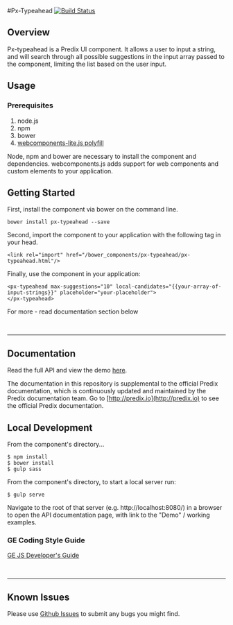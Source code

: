 #Px-Typeahead [![Build Status](https://travis-ci.org/PredixDev/px-typeahead.svg?branch=master)](https://travis-ci.org/PredixDev/px-typeahead)


## Overview

Px-typeahead is a Predix UI component. It allows a user to input a string, and will search through all possible suggestions in the input array passed to the component, limiting the list based on the user input.

## Usage

### Prerequisites
1. node.js
2. npm
3. bower
4. [webcomponents-lite.js polyfill](https://github.com/webcomponents/webcomponentsjs)

Node, npm and bower are necessary to install the component and dependencies. webcomponents.js adds support for web components and custom elements to your application.

## Getting Started

First, install the component via bower on the command line.

```
bower install px-typeahead --save
```

Second, import the component to your application with the following tag in your head.

```
<link rel="import" href="/bower_components/px-typeahead/px-typeahead.html"/>
```

Finally, use the component in your application:

```
<px-typeahead max-suggestions="10" local-candidates="{{your-array-of-input-strings}}" placeholder="your-placeholder">
</px-typeahead>
```

For more - read documentation section below


<br />
<hr />

## Documentation

Read the full API and view the demo [here](https://predixdev.github.io/px-typeahead).

The documentation in this repository is supplemental to the official Predix documentation, which is continuously updated and maintained by the Predix documentation team. Go to [http://predix.io](http://predix.io)  to see the official Predix documentation.


## Local Development

From the component's directory...

```
$ npm install
$ bower install
$ gulp sass
```

From the component's directory, to start a local server run:

```
$ gulp serve
```

Navigate to the root of that server (e.g. http://localhost:8080/) in a browser to open the API documentation page, with link to the "Demo" / working examples.


### GE Coding Style Guide
[GE JS Developer's Guide](https://github.com/GeneralElectric/javascript)

<br />
<hr />

## Known Issues

Please use [Github Issues]( https://github.com/predixdev/px-typeahead/issues) to submit any bugs you might find.
